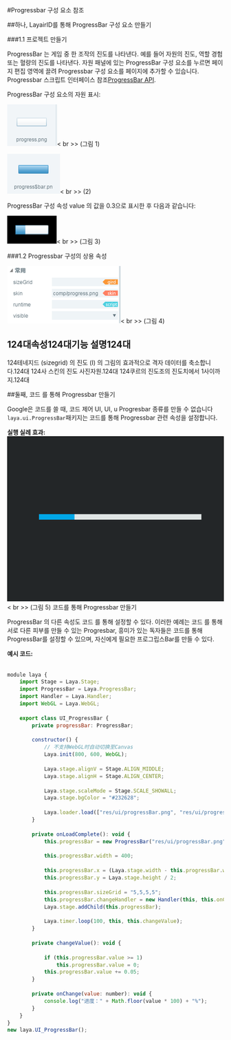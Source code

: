 #Progressbar 구성 요소 참조



##하나, LayairID를 통해 ProgressBar 구성 요소 만들기

###1.1 프로젝트 만들기

ProgressBar 는 게임 중 한 조작의 진도를 나타낸다. 예를 들어 자원의 진도, 역할 경험 또는 혈량의 진도를 나타낸다.
자원 패널에 있는 ProgressBar 구성 요소를 누르면 페이지 편집 영역에 끌려 Progressbar 구성 요소를 페이지에 추가할 수 있습니다.
Progressbar 스크립트 인터페이스 참조[ProgressBar API](http://layaair.ldc.layabox.com/api/index.html?category=Core&class=laya.ui.ProgressBar).

ProgressBar 구성 요소의 자원 표시:

​![图片0.png](img/1.png)< br >>
(그림 1)

​![图片0.png](img/2.png)< br >>
(2)

ProgressBar 구성 속성 value 의 값을 0.3으로 표시한 후 다음과 같습니다:

​![图片0.png](img/3.png)< br >>
(그림 3)



  



###1.2 Progressbar 구성의 상용 속성

​![图片0.png](img/4.png)< br >>
(그림 4)

124대**속성**124대**기능 설명**124대
------------------------------------------------------------------------------------------------------------------------------------------------------------------------------------------------------------------------
124테네지드 (sizegrid) 의 진도 (I) 의 그림의 효과적으로 격자 데이터를 축소합니다.124대
124사 스킨의 진도 사진자원.124대
124쿠르의 진도조의 진도치에서 1사이까지.124대



 



##둘째, 코드 를 통해 Progressbar 만들기

Google은 코드를 쓸 때, 코드 제어 UI, UI, u Progresbar 종류를 만들 수 없습니다`laya.ui.ProgressBar`패키지는 코드를 통해 Progressbar 관련 속성을 설정합니다.

**실행 실례 효과:**
​![5](gif/1.gif)< br >>
(그림 5) 코드를 통해 Progressbar 만들기

ProgressBar 의 다른 속성도 코드 를 통해 설정할 수 있다. 이러한 예례는 코드 를 통해 서로 다른 피부를 만들 수 있는 Progresbar, 흥미가 있는 독자들은 코드를 통해 ProgressBar를 설정할 수 있으며, 자신에게 필요한 프로그립스Bar를 만들 수 있다.

**예시 코드:**


```javascript

module laya {
    import Stage = Laya.Stage;
    import ProgressBar = Laya.ProgressBar;
    import Handler = Laya.Handler;
    import WebGL = Laya.WebGL;

    export class UI_ProgressBar {
        private progressBar: ProgressBar;

        constructor() {
            // 不支持WebGL时自动切换至Canvas
            Laya.init(800, 600, WebGL);

            Laya.stage.alignV = Stage.ALIGN_MIDDLE;
            Laya.stage.alignH = Stage.ALIGN_CENTER;

            Laya.stage.scaleMode = Stage.SCALE_SHOWALL;
            Laya.stage.bgColor = "#232628";

            Laya.loader.load(["res/ui/progressBar.png", "res/ui/progressBar$bar.png"], Handler.create(this, this.onLoadComplete));
        }

        private onLoadComplete(): void {
            this.progressBar = new ProgressBar("res/ui/progressBar.png");

            this.progressBar.width = 400;

            this.progressBar.x = (Laya.stage.width - this.progressBar.width) / 2;
            this.progressBar.y = Laya.stage.height / 2;

            this.progressBar.sizeGrid = "5,5,5,5";
            this.progressBar.changeHandler = new Handler(this, this.onChange);
            Laya.stage.addChild(this.progressBar);

            Laya.timer.loop(100, this, this.changeValue);
        }

        private changeValue(): void {

            if (this.progressBar.value >= 1)
                this.progressBar.value = 0;
            this.progressBar.value += 0.05;
        }

        private onChange(value: number): void {
            console.log("进度：" + Math.floor(value * 100) + "%");
        }
    }
}
new laya.UI_ProgressBar();
```


